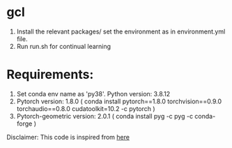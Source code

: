 # gcl
1. Install the relevant packages/ set the environment as in environment.yml file.
2. Run run.sh for continual learning


 # Requirements:
 1. Set conda env name as 'py38'.  Python version:  3.8.12
 2. Pytorch version:  1.8.0  ( conda install pytorch==1.8.0 torchvision==0.9.0 torchaudio==0.8.0 cudatoolkit=10.2 -c pytorch )
 3. Pytorch-geometric version: 2.0.1  ( conda install pyg -c pyg -c conda-forge )

 Disclaimer: This code is inspired from [here](https://github.com/GraphNAS/GraphNAS)